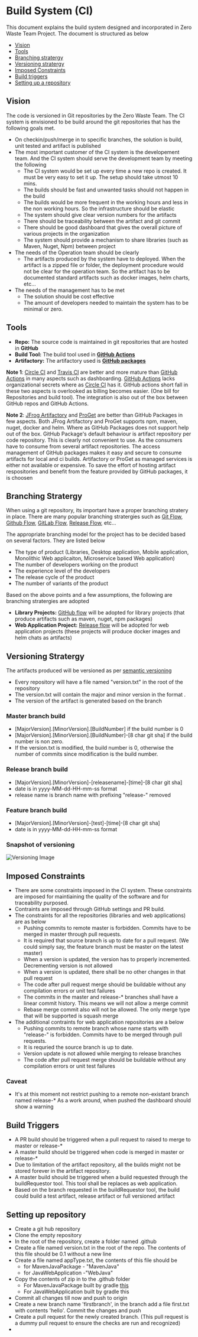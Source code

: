 # Build System (CI)

This document explains the build system designed and incorporated in Zero Waste Team Project. The document is structured as below
* [Vision](BuildSystem.md#vision)
* [Tools](BuildSystem.md#tools)
* [Branching stratergy](BuildSystem.md#branching-stratergy)
* [Versioning stratergy](BuildSystem.md#versioning-stratergy)
* [Imposed Constraints](BuildSystem.md#imposed-constraints)
* [Build triggers](BuildSystem.md#build-triggers)
* [Setting up a repository](BuildSystem.md#setting-up-repository)


## Vision

The code is versioned in Git repositories by the Zero Waste Team. The CI system is envisioned to be build around the git repositories that has the following goals met. 
* On checkin/push/merge in to specific branches, the solution is build, unit tested and artifact is published
* The most important customer of the CI system is the developement team. And the CI system should serve the development team by meeting the following
  * The CI system would be set up every time a new repo is created. It must be very easy to set it up. The setup should take utmost 10 mins.
  * The builds should be fast and unwanted tasks should not happen in the build
  * The builds would be more frequent in the working hours and less in the non working hours. So the infrastructure should be elastic
  * The system should give clear version numbers for the artifacts
  * There should be traceability between the artifact and git commit
  * There should be good dashboard that gives the overall picture of various projects in the organization
  * The system should provide a mechanism to share libraries (such as Maven, Nuget, Npm) between project 
* The needs of the Operation team should be clearly
  * The artifacts produced by the system have to deployed. When the artifact is a zipped file or folder, the deployment procedure would not be clear for the operation team. So the artifact has to be documented standard artifacts such as docker images, helm charts, etc...
* The needs of the management has to be met
  * The solution should be cost effective
  * The amount of developers needed to maintain the system has to be minimal or zero.

## Tools
* **Repo:** The source code is maintained in git repositories that are hosted in **GitHub**
* **Build Tool:** The build tool used in **[GitHub Actions](https://help.github.com/en/actions)** 
* **Artifactory:** The artifactory used is **[GitHub packages](https://help.github.com/en/packages/publishing-and-managing-packages/about-github-packages)**

**Note 1**: [Circle CI](https://circleci.com/) and [Travis CI](https://travis-ci.org/) are better and more mature than [GitHub Actions](https://help.github.com/en/actions) in many aspects such as dashboarding. [GitHub Actions](https://help.github.com/en/actions) lacks organizational secrets where as [Circle CI](https://circleci.com/) has it. GitHub actions short fall in these two aspects is overlooked as billing becomes easier. (One bill for Repositories and build tool). The integration is also out of the box between GitHub repos and GitHub Actions.

**Note 2**: [JFrog Artifactory](https://jfrog.com/artifactory/) and [ProGet](https://inedo.com/proget) are better than GitHub Packages in few aspects. Both JFrog Artifactory and ProGet supports npm, maven, nuget, docker and helm. Where as GitHub Packages does not support help out of the box. GitHub Package's default behaviour is artifact repository per code repository. This is clearly not convenient to use. As the consumers have to consume from several artifact repositories. The access management of GitHub packages makes it easy and secure to consume artifacts for local and ci builds. Artifactory or ProGet as managed services is either not available or expensive. To save the effort of hosting artifact respositories and benefit from the feature provided by GitHub packages, it is choosen 

## Branching Stratergy

When using a git repository, its important have a proper branching stratery in place. There are many popular branching stratergies such as [Git Flow](https://www.atlassian.com/git/tutorials/comparing-workflows/gitflow-workflow), [Github Flow](https://help.github.com/en/github/collaborating-with-issues-and-pull-requests/github-flow), [GitLab Flow](https://docs.gitlab.com/ee/topics/gitlab_flow.html), [Release Flow](https://docs.microsoft.com/en-us/azure/devops/learn/devops-at-microsoft/release-flow), etc...

The appropriate branching model for the project has to be decided based on several factors. They are listed below
* The type of product (Libraries, Desktop application, Mobile application, Monolithic Web applicaiton, Microservice based Web application)
* The number of developers working on the product
* The experience level of the developers
* The release cycle of the product
* The number of variants of the product

Based on the above points and a few assumptions, the following are branching stratergies are adopted

* **Library Projects:** [GitHub flow](GitHubFlow.md) will be adopted for library projects (that produce artifacts such as maven, nuget, npm packages)
* **Web Application Project:** [Release flow](ReleaseFlow.md) will be adopted for web application projects (these projects will produce docker images and helm chats as artifacts) 

## Versioning Stratergy
The artifacts produced will be versioned as per [semantic versioning](https://semver.org/)

* Every repository will have a file named "version.txt" in the root of the repository
* The version.txt will contain the major and minor version in the format <MajorVersion>.<MinorVersion>
* The version of the artifact is generated based on the branch

### Master branch build
* [MajorVersion].[MinorVersion].[BuildNumber] if the build number is 0
* [MajorVersion].[MinorVersion].[BuildNumber]-[8 char git sha] if the build number is non zero.
* If the version.txt is modified, the build number is 0, otherwise the number of commits since modification is the build number.

### Release branch build
* [MajorVersion].[MinorVersion]-[releasename]-[time]-[8 char git sha]
* date is in yyyy-MM-dd-HH-mm-ss format
* release name is branch name with prefixing "release-" removed

### Feature branch build
* [MajorVersion].[MinorVersion]-[test]-[time]-[8 char git sha]
* date is in yyyy-MM-dd-HH-mm-ss format

### Snapshot of versioning
![Versioning Image](images/version.png)


## Imposed Constraints
* There are some constraints imposed in the CI system. These constraints are imposed for maintiaining the quality of the software and for traceability purposed.
* Contraints are imposed through GitHub settings and PR build.
* The constraints for all the repositories (libraries and web applications) are as below
  * Pushing commits to remote master is forbidden. Commits have to be merged in master through pull requests.
  * It is required that source branch is up to date for a pull request. (We could simply say, the feature branch must be master on the latest master)
  * When a version is updated, the version has to properly incremented. Decrementing version is not allowed
  * When a version is updated, there shall be no other changes in that pull request
  * The code after pull request merge should be buildable without any compilation errors or unit test failures
  * The commits in the master and release-* branches shall have a linear commit history. This means we will not allow a merge commit
  * Rebase merge commit also will not be allowed. The only merge type that will be supported is squash merge
* The additional contraints for web application repositories are a below
  * Pushing commits to remote branch whose name starts with "release-" is forbidden. Commits have to be merged through pull requests.
  * It is requried the source branch is up to date.
  * Version update is not allowed while merging to release branches
  * The code after pull request merge should be buildable without any compilation errors or unit test failures

### Caveat
* It's at this moment not restrict pushing to a remote non-existant branch named release-* As a work around, when pushed the dashboard should show a warning

## Build Triggers
* A PR build should be triggered when a pull request to raised to merge to master or release-*
* A master build should be triggered when code is merged in master or release-*
* Due to limitation of the artifact repository, all the builds might not be stored forever in the artifact repository.
* A master build should be triggered when a build requested through the buildRequestor tool. This tool shall be replaces as web application.
* Based on the branch requested in the buildRequestor tool, the build could build a test artifact, release artifact or full versioned artifact

## Setting up repository
* Create a git hub repository
* Clone the empty repository
* In the root of the repository, create a folder named .github
* Create a file named version.txt in the root of the repo. The contents of this file should be 0.1 without a new line
* Create a file named appType.txt, the contents of this file should be
  * for MavenJavaPackage - "MavenJava"
  * for JavaWebApplication -"WebJava"
* Copy the contents of zip in to the .github folder
  * For MavenJavaPackage built by gradle [this](https://wondertools.github.io/GitHubDownloader/#/home?url=https://github.com/ZeroWasteTeam/SampleJavaMavenPackage/tree/master/.github)
  * For JavaWebApplication built by gradle this
* Commit all changes till now and push to origin
* Create a new branch name 'firstbranch', in the branch add a file first.txt with contents 'hello'. Commit the changes and push
* Create a pull request for the newly created branch. (This pull request is a dummy pull request to ensure the checks are run and recognized)
* 
